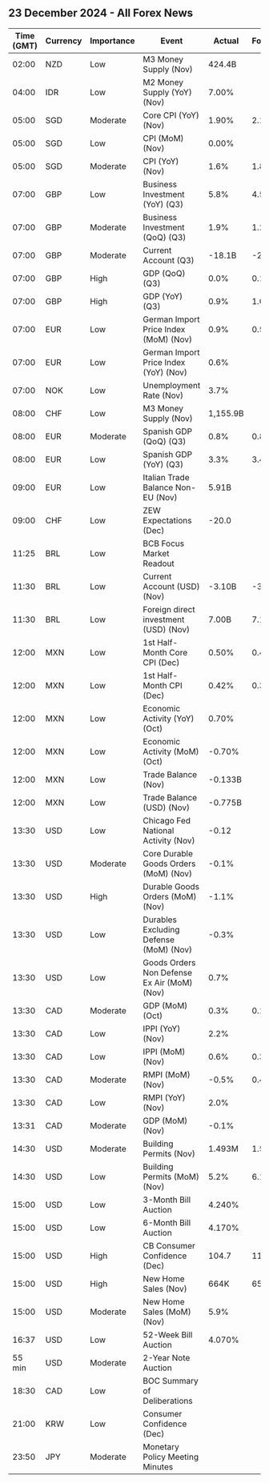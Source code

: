 ## 23 December 2024 - All Forex News

| Time (GMT) | Currency | Importance | Event | Actual | Forecast | Previous |
|------|----------|------------|-------|--------|----------|----------|
| 02:00 | NZD | Low | M3 Money Supply (Nov) | 424.4B |  | 419.0B |
| 04:00 | IDR | Low | M2 Money Supply (YoY) (Nov) | 7.00% |  | 6.80% |
| 05:00 | SGD | Moderate | Core CPI (YoY) (Nov) | 1.90% | 2.10% | 2.10% |
| 05:00 | SGD | Low | CPI (MoM) (Nov) | 0.00% |  | -0.30% |
| 05:00 | SGD | Moderate | CPI (YoY) (Nov) | 1.6% | 1.8% | 1.4% |
| 07:00 | GBP | Low | Business Investment (YoY) (Q3) | 5.8% | 4.5% | 1.4% |
| 07:00 | GBP | Moderate | Business Investment (QoQ) (Q3) | 1.9% | 1.2% | 1.8% |
| 07:00 | GBP | Moderate | Current Account (Q3) | -18.1B | -22.9B | -24.0B |
| 07:00 | GBP | High | GDP (QoQ) (Q3) | 0.0% | 0.1% | 0.4% |
| 07:00 | GBP | High | GDP (YoY) (Q3) | 0.9% | 1.0% | 0.7% |
| 07:00 | EUR | Low | German Import Price Index (MoM) (Nov) | 0.9% | 0.5% | 0.6% |
| 07:00 | EUR | Low | German Import Price Index (YoY) (Nov) | 0.6% |  | -0.8% |
| 07:00 | NOK | Low | Unemployment Rate (Nov) | 3.7% |  | 4.0% |
| 08:00 | CHF | Low | M3 Money Supply (Nov) | 1,155.9B |  | 1,148.4B |
| 08:00 | EUR | Moderate | Spanish GDP (QoQ) (Q3) | 0.8% | 0.8% | 0.8% |
| 08:00 | EUR | Low | Spanish GDP (YoY) (Q3) | 3.3% | 3.4% | 3.1% |
| 09:00 | EUR | Low | Italian Trade Balance Non-EU (Nov) | 5.91B |  | 5.81B |
| 09:00 | CHF | Low | ZEW Expectations (Dec) | -20.0 |  | -12.4 |
| 11:25 | BRL | Low | BCB Focus Market Readout |  |  |  |
| 11:30 | BRL | Low | Current Account (USD) (Nov) | -3.10B | -3.20B | -5.88B |
| 11:30 | BRL | Low | Foreign direct investment (USD) (Nov) | 7.00B | 7.14B | 5.72B |
| 12:00 | MXN | Low | 1st Half-Month Core CPI (Dec) | 0.50% | 0.43% | 0.04% |
| 12:00 | MXN | Low | 1st Half-Month CPI (Dec) | 0.42% | 0.36% | 0.37% |
| 12:00 | MXN | Low | Economic Activity (YoY) (Oct) | 0.70% |  | 0.30% |
| 12:00 | MXN | Low | Economic Activity (MoM) (Oct) | -0.70% |  | 0.10% |
| 12:00 | MXN | Low | Trade Balance (Nov) | -0.133B |  | 0.371B |
| 12:00 | MXN | Low | Trade Balance (USD) (Nov) | -0.775B |  | 0.331B |
| 13:30 | USD | Low | Chicago Fed National Activity (Nov) | -0.12 |  | -0.50 |
| 13:30 | USD | Moderate | Core Durable Goods Orders (MoM) (Nov) | -0.1% |  | 0.2% |
| 13:30 | USD | High | Durable Goods Orders (MoM) (Nov) | -1.1% |  | 0.8% |
| 13:30 | USD | Low | Durables Excluding Defense (MoM) (Nov) | -0.3% |  | 1.0% |
| 13:30 | USD | Low | Goods Orders Non Defense Ex Air (MoM) (Nov) | 0.7% |  | -0.1% |
| 13:30 | CAD | Moderate | GDP (MoM) (Oct) | 0.3% | 0.1% | 0.2% |
| 13:30 | CAD | Low | IPPI (YoY) (Nov) | 2.2% |  | 1.1% |
| 13:30 | CAD | Low | IPPI (MoM) (Nov) | 0.6% | 0.3% | 1.2% |
| 13:30 | CAD | Moderate | RMPI (MoM) (Nov) | -0.5% | 0.4% | 4.0% |
| 13:30 | CAD | Low | RMPI (YoY) (Nov) | 2.0% |  | -2.6% |
| 13:31 | CAD | Moderate | GDP (MoM) (Nov) | -0.1% |  | 0.3% |
| 14:30 | USD | Moderate | Building Permits (Nov) | 1.493M | 1.505M | 1.419M |
| 14:30 | USD | Low | Building Permits (MoM) (Nov) | 5.2% | 6.1% | -0.4% |
| 15:00 | USD | Low | 3-Month Bill Auction | 4.240% |  | 4.250% |
| 15:00 | USD | Low | 6-Month Bill Auction | 4.170% |  | 4.160% |
| 15:00 | USD | High | CB Consumer Confidence (Dec) | 104.7 | 112.9 | 112.8 |
| 15:00 | USD | High | New Home Sales (Nov) | 664K | 650K | 627K |
| 15:00 | USD | Moderate | New Home Sales (MoM) (Nov) | 5.9% |  | -14.8% |
| 16:37 | USD | Low | 52-Week Bill Auction | 4.070% |  | 4.190% |
| 55 min | USD | Moderate | 2-Year Note Auction |  |  | 4.274% |
| 18:30 | CAD | Low | BOC Summary of Deliberations |  |  |  |
| 21:00 | KRW | Low | Consumer Confidence (Dec) |  |  | 100.7 |
| 23:50 | JPY | Moderate | Monetary Policy Meeting Minutes |  |  |  |
